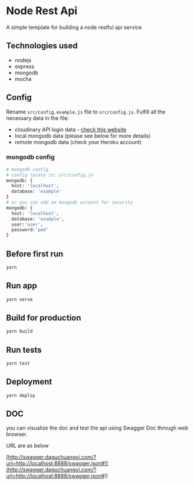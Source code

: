 # Node Rest Api

A simple template for building a node restful api service

## Technologies used
- nodejs
- express
- mongodb
- mocha

## Config

Rename `src/config.example.js` file to `src/config.js`. Fulfill all the necessary data in the file:

* cloudinary API login data - [check this website](https://cloudinary.com/console)
* local mongodb data (please see below for more details)
* remote mongodb data (check your Heroku account)

### mongodb config

``` bash
# mongodb config
# config locate in: src/config.js
mongodb: {
  host: 'localhost',
  database: 'example'
}
# or you can add an mongodb account for security
mongodb: {
  host: 'localhost',
  database: 'example',
  user:'user',
  password:'pwd'
}
```

## Before first run

```bash
yarn
```

## Run app

```bash
yarn serve
```

## Build for production

```bash
yarn build
```

## Run tests

```bash
yarn test
```

## Deployment

```bash
yarn deploy
```

## DOC
you can visualize the doc and test the api using Swagger Doc through web browser.

URL are as below

[http://swagger.daguchuangyi.com/?url=http://localhost:8888/swagger.json#!](http://swagger.daguchuangyi.com/?url=http://localhost:8888/swagger.json#!)

